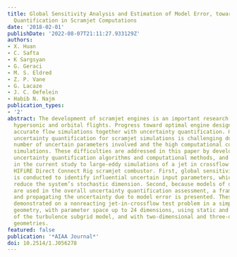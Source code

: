 ```yaml
---
title: Global Sensitivity Analysis and Estimation of Model Error, toward Uncertainty
  Quantification in Scramjet Computations
date: '2018-02-01'
publishDate: '2022-08-07T21:11:27.933129Z'
authors:
- X. Huan
- C. Safta
- K Sargsyan
- G. Geraci
- M. S. Eldred
- Z. P. Vane
- G. Lacaze
- J. C. Oefelein
- Habib N. Najm
publication_types:
- '2'
abstract: The development of scramjet engines is an important research area for advancing
  hypersonic and orbital flights. Progress toward optimal engine designs requires
  accurate flow simulations together with uncertainty quantification. However, performing
  uncertainty quantification for scramjet simulations is challenging due to the large
  number of uncertain parameters involved and the high computational cost of flow
  simulations. These difficulties are addressed in this paper by developing practical
  uncertainty quantification algorithms and computational methods, and deploying them
  in the current study to large-eddy simulations of a jet in crossflow inside a simplified
  HIFiRE Direct Connect Rig scramjet combustor. First, global sensitivity analysis
  is conducted to identify influential uncertain input parameters, which can help
  reduce the system’s stochastic dimension. Second, because models of different fidelity
  are used in the overall uncertainty quantification assessment, a framework for quantifying
  and propagating the uncertainty due to model error is presented. These methods are
  demonstrated on a nonreacting jet-in-crossflow test problem in a simplified scramjet
  geometry, with parameter space up to 24 dimensions, using static and dynamic treatments
  of the turbulence subgrid model, and with two-dimensional and three-dimensional
  geometries.
featured: false
publication: '*AIAA Journal*'
doi: 10.2514/1.J056278
---
```


